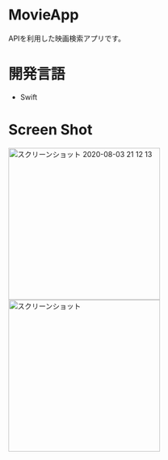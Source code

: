 # MovieApp
APIを利用した映画検索アプリです。

# 開発言語
* Swift

# Screen Shot
<img width="300" alt="スクリーンショット 2020-08-03 21 12 13" src="https://d2v9k5u4v94ulw.cloudfront.net/assets/images/3540371/original/30ba8a6e-991b-497e-b8ab-299755bde978?1551489609">
<img width="300" alt="スクリーンショット" src="https://d2v9k5u4v94ulw.cloudfront.net/assets/images/3540356/original/45557987-9bfb-4196-8804-4ae9bb0cdf92?1551488958">
